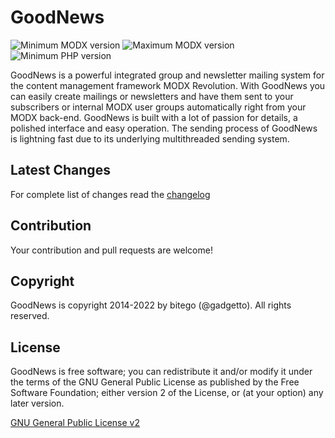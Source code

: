 # GoodNews

![Minimum MODX version](https://img.shields.io/badge/MODX_min-2.3.x-green)
![Maximum MODX version](https://img.shields.io/badge/MODX_max-2.8.x-green)
![Minimum PHP version](https://img.shields.io/badge/PHP-7.0-green)

GoodNews is a powerful integrated group and newsletter mailing system for the content management framework MODX Revolution. With GoodNews you can easily create mailings or newsletters and have them sent to your subscribers or internal MODX user groups automatically right from your MODX back-end. GoodNews is built with a lot of passion for details, a polished interface and easy operation. The sending process of GoodNews is lightning fast due to its underlying multithreaded sending system.

## Latest Changes

For complete list of changes read the [changelog](./core/components/goodnews/docs/changelog.txt "changelog")

## Contribution

Your contribution and pull requests are welcome!

## Copyright

GoodNews is copyright 2014-2022 by bitego (@gadgetto).
All rights reserved.

## License

GoodNews is free software; you can redistribute it and/or modify it under the terms of the GNU General Public License as published by the Free Software Foundation; either version 2 of the License, or (at your option) any later version.

[GNU General Public License v2](./core/components/goodnews/docs/license.txt "GNU General Public License v2")